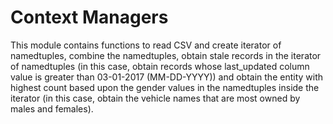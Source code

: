 # Context Managers

This module contains functions to read CSV and create iterator of namedtuples, combine the namedtuples, obtain stale records in the iterator of namedtuples (in this case, obtain records whose last_updated column value is greater than 03-01-2017 (MM-DD-YYYY)) and obtain the entity with highest count based upon the gender values in the namedtuples inside the iterator (in this case, obtain the vehicle names that are most owned by males and females).